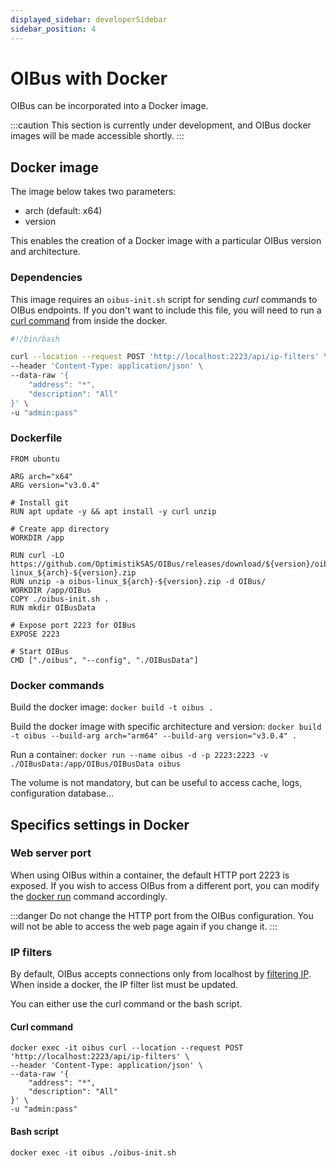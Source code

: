 ```yaml
---
displayed_sidebar: developerSidebar
sidebar_position: 4
---
```


# OIBus with Docker
OIBus can be incorporated into a Docker image.

:::caution
This section is currently under development, and OIBus docker images will be made accessible shortly.
:::

## Docker image
The image below takes two parameters:
- arch (default: x64)
- version

This enables the creation of a Docker image with a particular OIBus version and architecture.

### Dependencies
This image requires an `oibus-init.sh` script for sending _curl_ commands to OIBus endpoints. If you don't want to include
this file, you will need to run a [curl command](#curl-command) from inside the docker.

```bash title="oibus-init.sh"
#!/bin/bash

curl --location --request POST 'http://localhost:2223/api/ip-filters' \
--header 'Content-Type: application/json' \
--data-raw '{
    "address": "*",
    "description": "All"
}' \
-u "admin:pass"
```

### Dockerfile
```docker title="Dockerfile"
FROM ubuntu

ARG arch="x64"
ARG version="v3.0.4"

# Install git
RUN apt update -y && apt install -y curl unzip

# Create app directory
WORKDIR /app

RUN curl -LO https://github.com/OptimistikSAS/OIBus/releases/download/${version}/oibus-linux_${arch}-${version}.zip
RUN unzip -a oibus-linux_${arch}-${version}.zip -d OIBus/
WORKDIR /app/OIBus
COPY ./oibus-init.sh .
RUN mkdir OIBusData

# Expose port 2223 for OIBus
EXPOSE 2223

# Start OIBus
CMD ["./oibus", "--config", "./OIBusData"]
```

### Docker commands
Build the docker image:
`docker build -t oibus .`

Build the docker image with specific architecture and version:
`docker build -t oibus --build-arg arch="arm64" --build-arg version="v3.0.4" .`

Run a container:
`docker run --name oibus -d -p 2223:2223 -v ./OIBusData:/app/OIBus/OIBusData oibus`

The volume is not mandatory, but can be useful to access cache, logs, configuration database...

## Specifics settings in Docker
### Web server port
When using OIBus within a container, the default HTTP port 2223 is exposed. If you wish to access OIBus from a different 
port, you can modify the [docker run](#docker-commands) command accordingly.

:::danger
Do not change the HTTP port from the OIBus configuration. You will not be able to access the web page again if you 
change it.
:::

### IP filters
By default, OIBus accepts connections only from localhost by [filtering IP](../guide/engine/ip-filters.md). When inside
a docker, the IP filter list must be updated.

You can either use the curl command or the bash script.
#### Curl command
```
docker exec -it oibus curl --location --request POST 'http://localhost:2223/api/ip-filters' \
--header 'Content-Type: application/json' \
--data-raw '{
    "address": "*",
    "description": "All"
}' \
-u "admin:pass"

```

#### Bash script
`docker exec -it oibus ./oibus-init.sh`